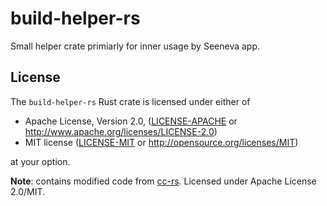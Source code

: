 # build-helper-rs

Small helper crate primiarly for inner usage by Seeneva app.

## License

The `build-helper-rs` Rust crate is licensed under either of

- Apache License, Version 2.0, ([LICENSE-APACHE](LICENSE-APACHE) or http://www.apache.org/licenses/LICENSE-2.0)
- MIT license ([LICENSE-MIT](LICENSE-MIT) or http://opensource.org/licenses/MIT)

at your option.

**Note**: contains modified code from [cc-rs](https://github.com/alexcrichton/cc-rs). Licensed under Apache License 2.0/MIT.

